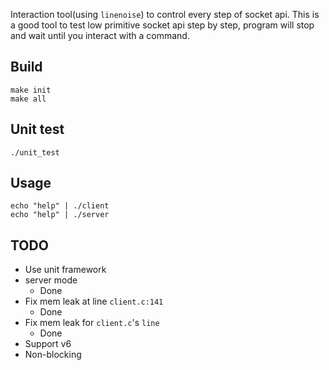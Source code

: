 Interaction tool(using `linenoise`) to control every step of socket api. This is a good tool to test low primitive socket api step by step, program will stop and wait until you interact with a command.

## Build

```
make init
make all
```

## Unit test

```
./unit_test
```

## Usage

```
echo "help" | ./client
echo "help" | ./server
```

## TODO

- Use unit framework
- server mode
    + Done
- Fix mem leak at line `client.c:141`
    + Done
- Fix mem leak for `client.c`'s `line`
    + Done
- Support v6
- Non-blocking
